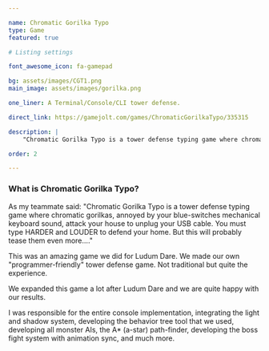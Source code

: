 ```yaml
---

name: Chromatic Gorilka Typo
type: Game
featured: true

# Listing settings

font_awesome_icon: fa-gamepad

bg: assets/images/CGT1.png
main_image: assets/images/gorilka.png

one_liner: A Terminal/Console/CLI tower defense.

direct_link: https://gamejolt.com/games/ChromaticGorilkaTypo/335315

description: |
    "Chromatic Gorilka Typo is a tower defense typing game where chromatic gorilkas, annoyed by your blue-switches mechanical keyboard sound, attack your house to unplug your USB cable. You must type HARDER and LOUDER to defend your home. But this will probably tease them even more…."

order: 2

---
```


### What is Chromatic Gorilka Typo?

As my teammate said:
"Chromatic Gorilka Typo is a tower defense typing game where chromatic gorilkas, annoyed by your blue-switches mechanical keyboard sound, attack your house to unplug your USB cable. You must type HARDER and LOUDER to defend your home. But this will probably tease them even more…."

This was an amazing game we did for Ludum Dare. We made our own "programmer-friendly" tower defense game. Not traditional but quite the experience.

We expanded this game a lot after Ludum Dare and we are quite happy with our results.

I was responsible for the entire console implementation, integrating the light and shadow system, developing the behavior tree tool that we used, developing all monster AIs, the A* (a-star) path-finder, developing the boss fight system with animation sync, and much more.